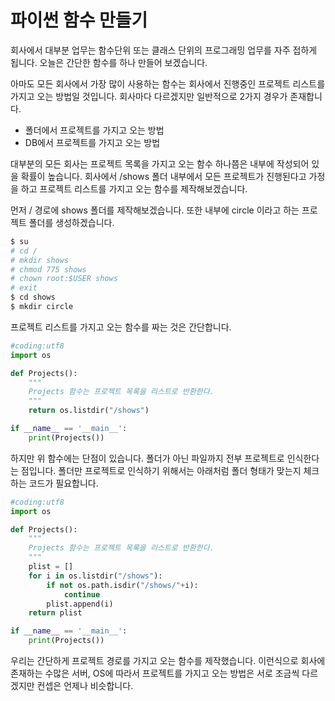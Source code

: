 # 파이썬 함수 만들기
회사에서 대부분 업무는 함수단위 또는 클래스 단위의 프로그래밍 업무를 자주 접하게 됩니다.
오늘은 간단한 함수를 하나 만들어 보겠습니다.

아마도 모든 회사에서 가장 많이 사용하는 함수는 회사에서 진행중인 프로젝트 리스트를 가지고 오는 방법일 것입니다.
회사마다 다르겠지만 일반적으로 2가지 경우가 존재합니다.
- 폴더에서 프로젝트를 가지고 오는 방법
- DB에서 프로젝트를 가지고 오는 방법

대부분의 모든 회사는 프로젝트 목록을 가지고 오는 함수 하나쯤은 내부에 작성되어 있을 확률이 높습니다.
회사에서 /shows 폴더 내부에서 모든 프로젝트가 진행된다고 가정을 하고 프로젝트 리스트를 가지고 오는 함수를 제작해보겠습니다.

먼저 / 경로에 shows 폴더를 제작해보겠습니다. 또한 내부에 circle 이라고 하는 프로젝트 폴더를 생성하겠습니다.
```bash
$ su
# cd /
# mkdir shows
# chmod 775 shows
# chown root:$USER shows
# exit
$ cd shows
$ mkdir circle
```

프로젝트 리스트를 가지고 오는 함수를 짜는 것은 간단합니다.
```python
#coding:utf8
import os

def Projects():
    """
    Projects 함수는 프로젝트 목록을 리스트로 반환한다.
    """
    return os.listdir("/shows")

if __name__ == '__main__':
    print(Projects())
```

하지만 위 함수에는 단점이 있습니다. 폴더가 아닌 파일까지 전부 프로젝트로 인식한다는 점입니다. 폴더만 프로젝트로 인식하기 위해서는 아래처럼 폴더 형태가 맞는지 체크하는 코드가 필요합니다.

```python
#coding:utf8
import os

def Projects():
    """
    Projects 함수는 프로젝트 목록을 리스트로 반환한다.
    """
    plist = []
    for i in os.listdir("/shows"):
        if not os.path.isdir("/shows/"+i):
            continue
        plist.append(i)
    return plist

if __name__ == '__main__':
    print(Projects())
```

우리는 간단하게 프로젝트 경로를 가지고 오는 함수를 제작했습니다.
이런식으로 회사에 존재하는 수많은 서버, OS에 따라서 프로젝트를 가지고 오는 방법은 서로 조금씩 다르겠지만 컨셉은 언제나 비슷합니다.
